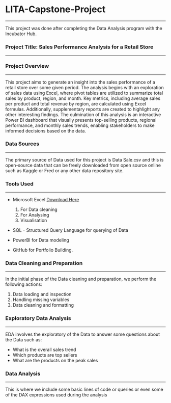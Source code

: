 # LITA-Capstone-Project
---
This project was done after completing the Data Analysis program with the Incubator Hub.
### Project Title: Sales Performance Analysis for a Retail Store
---
### Project Overview
---
This project aims to generate an insight into the sales performance of a retail store over some given period. The analysis begins with an exploration of sales data using Excel, where pivot tables are utilized to summarize total sales by product, region, and month. Key metrics, including average sales per product and total revenue by region, are calculated using Excel formulas. Additionally, supplementary reports are created to highlight any other interesting findings. The culmination of this analysis is an interactive Power BI dashboard that visually presents top-selling products, regional performance, and monthly sales trends, enabling stakeholders to make informed decisions based on the data.
### Data Sources
---
The primary source of Data used for this project is Data Sale.csv and this is open-source data that can be freely downloaded from open source online such as Kaggle or Fred or any other data repository site.
### Tools Used
---
- Microsoft Excel [Download Here](https://www.microsoft.com)
  1. For Data cleaning
  2. For Analysing
  3. Visualisation

- SQL - Structured Query Language for querying of Data
- PowerBI for Data modeling
- GitHub  for Portfolio Building.

### Data Cleaning and Preparation
---
In the initial phase of the Data cleaning and preparation, we perform the following actions:
1. Data loading and inspection
2. Handling missing variables
3. Data cleaning and formatting

### Exploratory Data Analysis
---
EDA involves the exploratory of the Data to answer some questions about the Data such as:
- What is the overall sales trend
- Which products are top sellers
- What are the products on the peak sales

### Data Analysis 
---
This is where we include some basic lines of code or queries or even some of the DAX expressions used during the analysis
